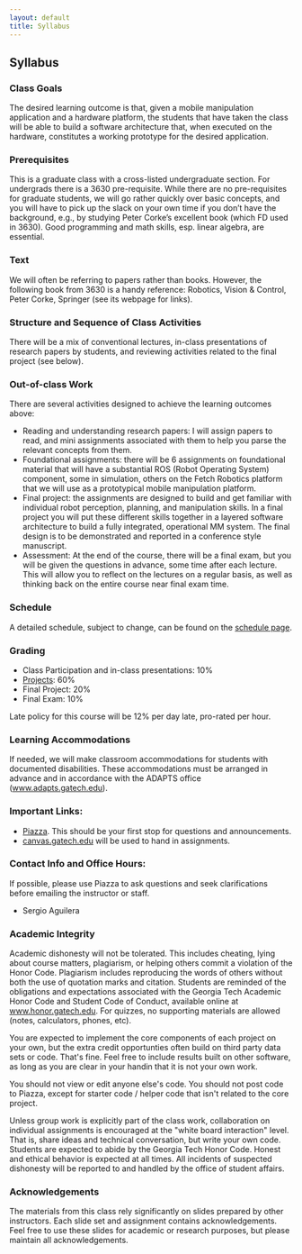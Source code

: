 ```yaml
---
layout: default
title: Syllabus
---
```


## Syllabus

### Class Goals
The desired learning outcome is that, given a mobile manipulation application and a hardware platform, the students that have taken the class will be able to build a software architecture that, when executed on the hardware, constitutes a working prototype for the desired application.

### Prerequisites
This is a graduate class with a cross-listed undergraduate section. For undergrads there is a 3630 pre-requisite. While there are no pre-requisites for graduate students, we will go rather quickly over basic concepts, and you will have to pick up the slack on your own time if you don’t have the background, e.g., by studying Peter Corke’s excellent book (which FD used in 3630). Good programming and math skills, esp. linear algebra, are essential.

### Text
We will often be referring to papers rather than books. However, the following book from 3630 is a handy reference: Robotics, Vision & Control, Peter Corke, Springer (see its webpage for links).

### Structure and Sequence of Class Activities
There will be a mix of conventional lectures, in-class presentations of research papers by students, and reviewing activities related to the final project (see below).

### Out-of-class Work
There are several activities designed to achieve the learning outcomes above:
* Reading and understanding research papers: I will assign papers to read, and mini assignments associated with them to help you parse the relevant concepts from them.
* Foundational assignments: there will be 6 assignments on foundational material that will have a substantial ROS (Robot Operating System) component, some in simulation, others on the Fetch Robotics platform that we will use as a prototypical mobile manipulation platform.
* Final project: the assignments are designed to build and get familiar with individual robot perception, planning, and manipulation skills. In a final project you will put these different skills together in a layered software architecture to build a fully integrated, operational MM system. The final design is to be demonstrated and reported in a conference style manuscript.
* Assessment: At the end of the course, there will be a final exam, but you will be given the questions in advance, some time after each lecture. This will allow you to reflect on the lectures on a regular basis, as well as thinking back on the entire course near final exam time.

### Schedule
A detailed schedule, subject to change, can be found on the [schedule page](schedule.html).

### Grading
* Class Participation and in-class presentations: 10%
* [Projects](projects.md): 60%
* Final Project: 20%
* Final Exam: 10%

Late policy for this course will be 12% per day late, pro-rated per hour.

### Learning Accommodations
If needed, we will make classroom accommodations for students with documented disabilities. These accommodations must be arranged in advance and in accordance with the ADAPTS office (www.adapts.gatech.edu).

### Important Links:
* [Piazza](https://piazza.com/class/k4cz17x06xx788). This should be your first stop for questions and announcements.
* [canvas.gatech.edu](https://canvas.gatech.edu/) will be used to hand in assignments.

### Contact Info and Office Hours:
If possible, please use Piazza to ask questions and seek clarifications before emailing the instructor or staff.
* Sergio Aguilera

### Academic Integrity
Academic dishonesty will not be tolerated. This includes cheating, lying about course matters, plagiarism, or helping others commit a violation of the Honor Code. Plagiarism includes reproducing the words of others without both the use of quotation marks and citation. Students are reminded of the obligations and expectations associated with the Georgia Tech Academic Honor Code and Student Code of Conduct, available online at www.honor.gatech.edu. For quizzes, no supporting materials are allowed (notes, calculators, phones, etc).

You are expected to implement the core components of each project on your own, but the extra credit opportunties often build on third party data sets or code. That's fine. Feel free to include results built on other software, as long as you are clear in your handin that it is not your own work.

You should not view or edit anyone else's code. You should not post code to Piazza, except for starter code / helper code that isn't related to the core project.

Unless group work is explicitly part of the class work, collaboration on individual assignments is encouraged at the "white board interaction" level. That is, share ideas and technical conversation, but write your own code. Students are expected to abide by the Georgia Tech Honor Code. Honest and ethical behavior is expected at all times. All incidents of suspected dishonesty will be reported to and handled by the office of student affairs.

### Acknowledgements
The materials from this class rely significantly on slides prepared by other instructors. Each slide set and assignment contains acknowledgements. Feel free to use these slides for academic or research purposes, but please maintain all acknowledgements.
